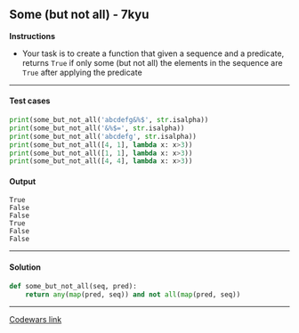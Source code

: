 ## Some (but not all) - 7kyu

**Instructions**

- Your task is to create a function that given a sequence and a predicate, returns `True` if only some (but not all) the elements in the sequence are `True` after applying the predicate

---

#### Test cases

```python
print(some_but_not_all('abcdefg&%$', str.isalpha))
print(some_but_not_all('&%$=', str.isalpha))
print(some_but_not_all('abcdefg', str.isalpha))
print(some_but_not_all([4, 1], lambda x: x>3))
print(some_but_not_all([1, 1], lambda x: x>3))
print(some_but_not_all([4, 4], lambda x: x>3))
```

#### Output 
```
True
False
False
True
False
False
```

---

#### Solution

```python
def some_but_not_all(seq, pred):
    return any(map(pred, seq)) and not all(map(pred, seq))
```

---


[Codewars link](https://www.codewars.com/kata/60dda5a66c4cf90026256b75)
